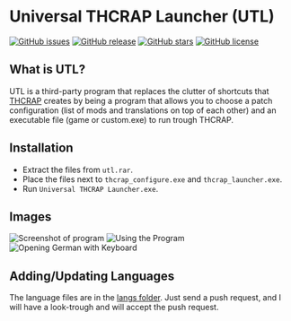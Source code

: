 # Universal THCRAP Launcher (UTL)
[![GitHub issues](https://img.shields.io/github/issues/Tudi20/Universal-THCRAP-Launcher.svg)](https://github.com/Tudi20/Universal-THCRAP-Launcher/issues)
[![GitHub release](https://img.shields.io/github/release/Tudi20/Universal-THCRAP-Launcher.svg)](https://github.com/Tudi20/Universal-THCRAP-Launcher/releases)
[![GitHub stars](https://img.shields.io/github/stars/Tudi20/Universal-THCRAP-Launcher.svg)](https://github.com/Tudi20/Universal-THCRAP-Launcher)
[![GitHub license](https://img.shields.io/github/license/Tudi20/Universal-THCRAP-Launcher.svg)](https://github.com/Tudi20/Universal-THCRAP-Launcher/blob/master/UNLICENSE.txt)

## What is UTL?
UTL is a third-party program that replaces the clutter of shortcuts that [THCRAP](https://github.com/thpatch/thcrap) creates by being a program that allows you to choose a patch configuration (list of mods and translations on top of each other) and an executable file (game or custom.exe) to run trough THCRAP.

## Installation
 - Extract the files from `utl.rar`.
 - Place the files next to `thcrap_configure.exe` and `thcrap_launcher.exe`.
 - Run `Universal THCRAP Launcher.exe`.
 
## Images
![Screenshot of program](https://i.imgur.com/yPmqYGu.png)
![Using the Program](https://i.imgur.com/B1KyHDF.gif)
![Opening German with Keyboard](https://i.imgur.com/t7kAdem.gif)

## Adding/Updating Languages
The language files are in the [langs folder](https://github.com/Tudi20/Universal-THCRAP-Launcher/tree/master/langs).
Just send a push request, and I will have a look-trough and will accept the push request.
